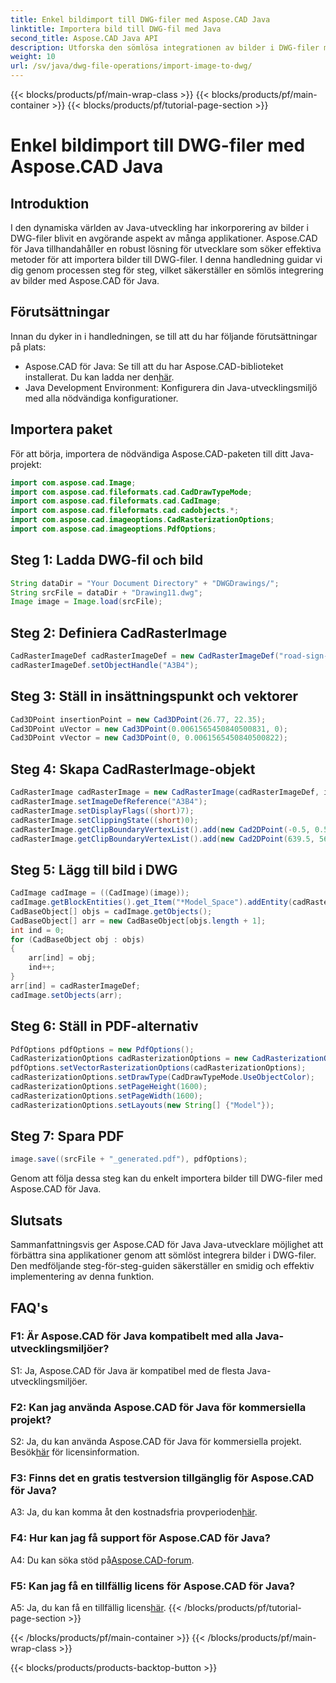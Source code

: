 ```yaml
---
title: Enkel bildimport till DWG-filer med Aspose.CAD Java
linktitle: Importera bild till DWG-fil med Java
second_title: Aspose.CAD Java API
description: Utforska den sömlösa integrationen av bilder i DWG-filer med Aspose.CAD för Java. Följ vår steg-för-steg-guide för effektiv utveckling.
weight: 10
url: /sv/java/dwg-file-operations/import-image-to-dwg/
---
```


{{< blocks/products/pf/main-wrap-class >}}
{{< blocks/products/pf/main-container >}}
{{< blocks/products/pf/tutorial-page-section >}}

# Enkel bildimport till DWG-filer med Aspose.CAD Java

## Introduktion

I den dynamiska världen av Java-utveckling har inkorporering av bilder i DWG-filer blivit en avgörande aspekt av många applikationer. Aspose.CAD för Java tillhandahåller en robust lösning för utvecklare som söker effektiva metoder för att importera bilder till DWG-filer. I denna handledning guidar vi dig genom processen steg för steg, vilket säkerställer en sömlös integrering av bilder med Aspose.CAD för Java.

## Förutsättningar

Innan du dyker in i handledningen, se till att du har följande förutsättningar på plats:
- Aspose.CAD för Java: Se till att du har Aspose.CAD-biblioteket installerat. Du kan ladda ner den[här](https://releases.aspose.com/cad/java/).
- Java Development Environment: Konfigurera din Java-utvecklingsmiljö med alla nödvändiga konfigurationer.

## Importera paket

För att börja, importera de nödvändiga Aspose.CAD-paketen till ditt Java-projekt:

```java
import com.aspose.cad.Image;
import com.aspose.cad.fileformats.cad.CadDrawTypeMode;
import com.aspose.cad.fileformats.cad.CadImage;
import com.aspose.cad.fileformats.cad.cadobjects.*;
import com.aspose.cad.imageoptions.CadRasterizationOptions;
import com.aspose.cad.imageoptions.PdfOptions;
```

## Steg 1: Ladda DWG-fil och bild

```java
String dataDir = "Your Document Directory" + "DWGDrawings/";
String srcFile = dataDir + "Drawing11.dwg";
Image image = Image.load(srcFile);
```

## Steg 2: Definiera CadRasterImage

```java
CadRasterImageDef cadRasterImageDef = new CadRasterImageDef("road-sign-custom.png", 640, 562);
cadRasterImageDef.setObjectHandle("A3B4");
```

## Steg 3: Ställ in insättningspunkt och vektorer

```java
Cad3DPoint insertionPoint = new Cad3DPoint(26.77, 22.35);
Cad3DPoint uVector = new Cad3DPoint(0.0061565450840500831, 0);
Cad3DPoint vVector = new Cad3DPoint(0, 0.0061565450840500822);
```

## Steg 4: Skapa CadRasterImage-objekt

```java
CadRasterImage cadRasterImage = new CadRasterImage(cadRasterImageDef, insertionPoint, uVector, vVector);
cadRasterImage.setImageDefReference("A3B4");
cadRasterImage.setDisplayFlags((short)7);
cadRasterImage.setClippingState((short)0);
cadRasterImage.getClipBoundaryVertexList().add(new Cad2DPoint(-0.5, 0.5));
cadRasterImage.getClipBoundaryVertexList().add(new Cad2DPoint(639.5, 561.5));
```

## Steg 5: Lägg till bild i DWG

```java
CadImage cadImage = ((CadImage)(image));
cadImage.getBlockEntities().get_Item("*Model_Space").addEntity(cadRasterImage);
CadBaseObject[] objs = cadImage.getObjects();
CadBaseObject[] arr = new CadBaseObject[objs.length + 1];
int ind = 0;
for (CadBaseObject obj : objs)
{
    arr[ind] = obj;
    ind++;
}
arr[ind] = cadRasterImageDef;
cadImage.setObjects(arr);
```

## Steg 6: Ställ in PDF-alternativ

```java
PdfOptions pdfOptions = new PdfOptions();
CadRasterizationOptions cadRasterizationOptions = new CadRasterizationOptions();
pdfOptions.setVectorRasterizationOptions(cadRasterizationOptions);
cadRasterizationOptions.setDrawType(CadDrawTypeMode.UseObjectColor);
cadRasterizationOptions.setPageHeight(1600);
cadRasterizationOptions.setPageWidth(1600);
cadRasterizationOptions.setLayouts(new String[] {"Model"});
```

## Steg 7: Spara PDF

```java
image.save((srcFile + "_generated.pdf"), pdfOptions);
```

Genom att följa dessa steg kan du enkelt importera bilder till DWG-filer med Aspose.CAD för Java.

## Slutsats

Sammanfattningsvis ger Aspose.CAD för Java Java-utvecklare möjlighet att förbättra sina applikationer genom att sömlöst integrera bilder i DWG-filer. Den medföljande steg-för-steg-guiden säkerställer en smidig och effektiv implementering av denna funktion.

## FAQ's

### F1: Är Aspose.CAD för Java kompatibelt med alla Java-utvecklingsmiljöer?

S1: Ja, Aspose.CAD för Java är kompatibel med de flesta Java-utvecklingsmiljöer.

### F2: Kan jag använda Aspose.CAD för Java för kommersiella projekt?

 S2: Ja, du kan använda Aspose.CAD för Java för kommersiella projekt. Besök[här](https://purchase.aspose.com/buy) för licensinformation.

### F3: Finns det en gratis testversion tillgänglig för Aspose.CAD för Java?

 A3: Ja, du kan komma åt den kostnadsfria provperioden[här](https://releases.aspose.com/).

### F4: Hur kan jag få support för Aspose.CAD för Java?

 A4: Du kan söka stöd på[Aspose.CAD-forum](https://forum.aspose.com/c/cad/19).

### F5: Kan jag få en tillfällig licens för Aspose.CAD för Java?

 A5: Ja, du kan få en tillfällig licens[här](https://purchase.aspose.com/temporary-license/).
{{< /blocks/products/pf/tutorial-page-section >}}

{{< /blocks/products/pf/main-container >}}
{{< /blocks/products/pf/main-wrap-class >}}

{{< blocks/products/products-backtop-button >}}

